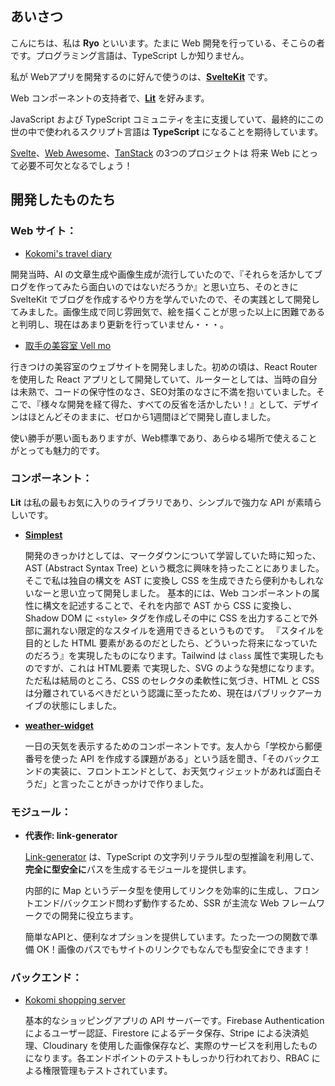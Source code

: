 ## あいさつ

こんにちは、私は **Ryo** といいます。たまに Web 開発を行っている、そこらの者です。プログラミング言語は、TypeScript しか知りません。

私が Webアプリを開発するのに好んで使うのは、[**SvelteKit**](https://github.com/sveltejs/kit) です。

Web コンポーネントの支持者で、[**Lit**](https://github.com/lit/lit) を好みます。

JavaScript および TypeScript コミュニティを主に支援していて、最終的にこの世の中で使われるスクリプト言語は **TypeScript** になることを期待しています。

[Svelte](https://github.com/sveltejs/svelte)、[Web Awesome](https://github.com/shoelace-style/webawesome)、[TanStack](https://github.com/tanstack) の3つのプロジェクトは 将来 Web にとって必要不可欠となるでしょう！

## 開発したものたち

### Web サイト：

- [Kokomi's travel diary](https://kokomi-travel-diary.vercel.app/)

開発当時、AI の文章生成や画像生成が流行していたので、『それらを活かしてブログを作ってみたら面白いのではないだろうか』と思い立ち、そのときに SvelteKit でブログを作成するやり方を学んでいたので、その実践として開発してみました。画像生成で同じ雰囲気で、絵を描くことが思った以上に困難であると判明し、現在はあまり更新を行っていません・・・。

- [取手の美容室 Vell mo](https://vellmo.netlify.app/)

行きつけの美容室のウェブサイトを開発しました。初めの頃は、React Router を使用した React アプリとして開発していて、ルーターとしては、当時の自分は未熟で、コードの保守性のなさ、SEO対策のなさに不満を抱いていました。そこで、『様々な開発を経て得た、すべての反省を活かしたい！』として、デザインはほとんどそのままに、ゼロから1週間ほどで開発し直しました。

使い勝手が悪い面もありますが、Web標準であり、あらゆる場所で使えることがとっても魅力的です。

### コンポーネント：

**Lit** は私の最もお気に入りのライブラリであり、シンプルで強力な API が素晴らしいです。

- **[Simplest](https://github.com/cat394/simplest)**

  開発のきっかけとしては、マークダウンについて学習していた時に知った、 AST (Abstract Syntax Tree) という概念に興味を持ったことにありました。
  そこで私は独自の構文を AST に変換し CSS を生成できたら便利かもしれないなーと思い立って開発しました。
  基本的には、Web コンポーネントの属性に構文を記述することで、それを内部で AST から CSS に変換し、Shadow DOM に `<style>` タグを作成しその中に CSS を出力することで外部に漏れない限定的なスタイルを適用できるというものです。
  『スタイルを目的とした HTML 要素があるのだとしたら、どういった将来になっていたのだろう』を実現したものになります。Tailwind は `class` 属性で実現したものですが、これは HTML要素 で実現した、SVG のような発想になります。
  ただ私は結局のところ、CSS のセレクタの柔軟性に気づき、HTML と CSS は分離されているべきだという認識に至ったため、現在はパブリックアーカイブの状態にしました。

- **[weather-widget](https://github.com/cat394/weather-widget)**

  一日の天気を表示するためのコンポーネントです。友人から「学校から郵便番号を使った API を作成する課題がある」という話を聞き、「そのバックエンドの実装に、フロントエンドとして、お天気ウィジェットがあれば面白そうだ」と言ったことがきっかけで作りました。

### モジュール：

- **代表作: link-generator**

  [Link-generator](https://github.com/cat394/link-generator) は、TypeScript の文字列リテラル型の型推論を利用して、**完全に型安全に**パスを生成するモジュールを提供します。
  
  内部的に Map というデータ型を使用してリンクを効率的に生成し、フロントエンド/バックエンド問わず動作するため、SSR が主流な Web フレームワークでの開発に役立ちます。
  
  簡単なAPIと、便利なオプションを提供しています。たった一つの関数で準備 OK！画像のパスでもサイトのリンクでもなんでも型安全にできます！

### バックエンド：

- [Kokomi shopping server](https://github.com/cat394/kokomi-shopping-server)

  基本的なショッピングアプリの API サーバーです。Firebase Authentication によるユーザー認証、Firestore によるデータ保存、Stripe による決済処理、Cloudinary を使用した画像保存など、実際のサービスを利用したものになります。各エンドポイントのテストもしっかり行われており、RBAC による権限管理もテストされています。



